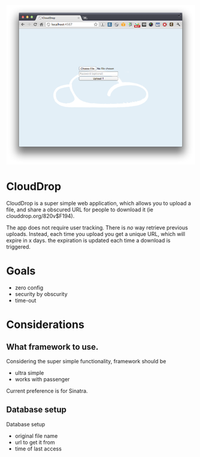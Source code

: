 
![](Screenshot.png)

# CloudDrop

CloudDrop is a super simple web application, which allows you to upload a file, and share a obscured URL for people to download it (ie clouddrop.org/820v$F194).

The app does not require user tracking. There is *no* way retrieve previous uploads. Instead, each time you upload you get a unique URL, which will expire in x days. the expiration is updated each time a download is triggered.

# Goals

* zero config
* security by obscurity
* time-out

# Considerations

## What framework to use.

Considering the super simple functionality, framework should be 

* ultra simple
* works with passenger

Current preference is for Sinatra.

## Database setup

Database setup

* original file name
* url to get it from
* time of last access
